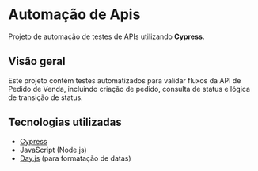 # Automação de Apis

Projeto de automação de testes de APIs utilizando **Cypress**.

##  Visão geral

Este projeto contém testes automatizados para validar fluxos da API de Pedido de Venda, incluindo criação de pedido, consulta de status e lógica de transição de status.

##  Tecnologias utilizadas

- [Cypress](https://www.cypress.io/)
- JavaScript (Node.js)
- [Day.js](https://day.js.org/) (para formatação de datas)
